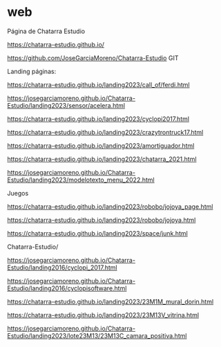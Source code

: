 # web
Página de Chatarra Estudio

https://chatarra-estudio.github.io/

https://github.com/JoseGarciaMoreno/Chatarra-Estudio GIT


Landing páginas:

https://chatarra-estudio.github.io/landing2023/call_of/ferdi.html

https://josegarciamoreno.github.io/Chatarra-Estudio/landing2023/sensor/acelera.html

https://chatarra-estudio.github.io/landing2023/cyclopi2017.html

https://chatarra-estudio.github.io/landing2023/crazytrontruck17.html

https://chatarra-estudio.github.io/landing2023/amortiguador.html

https://chatarra-estudio.github.io/landing2023/chatarra_2021.html

https://josegarciamoreno.github.io/Chatarra-Estudio/landing2023/modelotexto_menu_2022.html


Juegos

https://chatarra-estudio.github.io/landing2023/robobo/jojoya_page.html

https://chatarra-estudio.github.io/landing2023/robobo/jojoya.html

https://chatarra-estudio.github.io/landing2023/space/junk.html



Chatarra-Estudio/

https://josegarciamoreno.github.io/Chatarra-Estudio/landing2016/cyclopi_2017.html

https://josegarciamoreno.github.io/Chatarra-Estudio/landing2016/cyclopisoftware.html

https://chatarra-estudio.github.io/landing2023/23M1M_mural_dorin.html

https://chatarra-estudio.github.io/landing2023/23M13V_vitrina.html

https://josegarciamoreno.github.io/Chatarra-Estudio/landing2023/lote23M13/23M13C_camara_positiva.html
